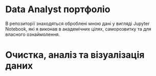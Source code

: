 # Data Analyst портфоліо
В репозиторії знаходяться оброблені мною дані у вигляді Jupyter Notebook, які я виконав в академічних цілях, саморозвитку та для власного ознаймолення.

# Очистка, аналіз та візуалізація даних
